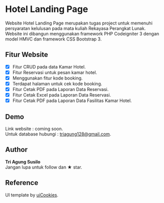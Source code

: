 # Hotel Landing Page

Website Hotel Landing Page merupakan tugas project untuk memenuhi persyaratan kelulusan pada mata kuliah Rekayasa Perangkat Lunak. 
Website ini dibangun menggunakan framework PHP Codeigniter 3 dengan model HMVC dan framework CSS Bootstrap 3.

## Fitur Website
* [x] Fitur CRUD pada data Kamar Hotel.
* [x] Fitur Reservasi untuk pesan kamar hotel.
* [x] Menggunakan fitur kode booking.
* [x] Terdapat halaman untuk cek kode booking.
* [x] Fitur Cetak PDF pada Laporan Data  Reservasi.
* [x] Fitur Cetak Excel pada Laporan Data Reservasi.
* [x] Fitur Cetak PDF pada Laporan Data Fasilitas Kamar Hotel.

## Demo
Link website : coming soon. <br />
Untuk database hubungi : triagung128@gmail.com.

## Author
**Tri Agung Susilo** <br />
Jangan lupa untuk follow dan ★ star.

## Reference
UI template by <a href="https://uicookies.com/">uiCookies</a>.
